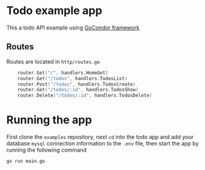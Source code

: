 # Todo example app
This a todo API example using [GoCondor framework](https://gocondor.github.io)

## Routes 
Routes are located in `http/routes.go`
```go
	router.Get("/", handlers.HomeGet)
	router.Get("/todos", handlers.TodosList)
	router.Post("/todos", handlers.TodosCreate)
	router.Get("/todos/:id", handlers.TodosShow)
	router.Delete("/todos/:id", handlers.TodosDelete)
```

# Running the app 
First clone the `examples` repository, next `cd` into the todo app and add your database `mysql` connection information to the `.env` file, then start the app by running the following command 
```bash
go run main.go
```
